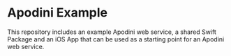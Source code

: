 # Apodini Example

This repository includes an example Apodini web service, a shared Swift Package and an iOS App that can be used as a starting point for an Apodini web service.  
